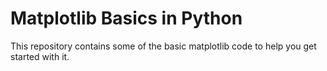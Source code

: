 # Matplotlib Basics in Python

This repository contains some of the basic matplotlib code to help you get started with it.

